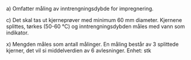 a) Omfatter måling av inntrengningsdybde for impregnering.

c) Det skal tas ut kjerneprøver med minimum 60 mm diameter. Kjernene splittes, tørkes (50-60 °C) og inntrengningsdybden måles med vann som indikator.

x) Mengden måles som antall målinger. En måling består av 3 splittede kjerner, det vil si middelverdien av 6 avlesninger. Enhet: stk

